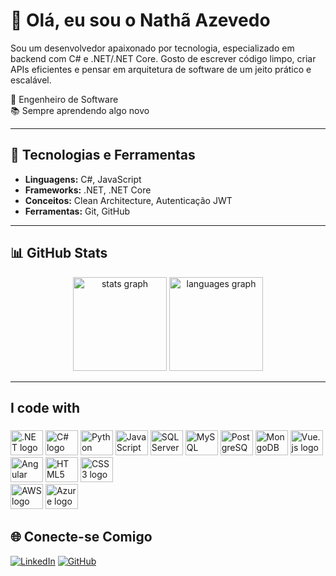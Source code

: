 # 👋 Olá, eu sou o Nathã Azevedo

Sou um desenvolvedor apaixonado por tecnologia, especializado em backend com C# e .NET/.NET Core. Gosto de escrever código limpo, criar APIs eficientes e pensar em arquitetura de software de um jeito prático e escalável.

💼 Engenheiro de Software  
📚 Sempre aprendendo algo novo

---

## 🚀 Tecnologias e Ferramentas

- **Linguagens:** C#, JavaScript
- **Frameworks:** .NET, .NET Core
- **Conceitos:** Clean Architecture, Autenticação JWT
- **Ferramentas:** Git, GitHub

---

## 📊 GitHub Stats

<div align="center">
  <img src="https://github-readme-stats.vercel.app/api?hide_title=true&hide_rank=false&show_icons=true&include_all_commits=false&count_private=true&disable_animations=false&theme=dracula&locale=pt-br&hide_border=true&username=nathaazevedo" height="150" alt="stats graph"  />
  <img src="https://github-readme-stats.vercel.app/api/top-langs?locale=pt-br&hide_title=false&layout=compact&card_width=320&langs_count=7&theme=dracula&hide_border=true&username=nathaazevedo" height="150" alt="languages graph"  />
</div>

---

###
<h2 align="left">I code with</h2>

###

<div align="left">
  <img src="https://cdn.jsdelivr.net/gh/devicons/devicon/icons/dotnetcore/dotnetcore-original.svg" height="40" width="52" alt=".NET logo" />
  <img src="https://cdn.jsdelivr.net/gh/devicons/devicon/icons/csharp/csharp-original.svg" height="40" width="52" alt="C# logo" />
  <img src="https://cdn.jsdelivr.net/gh/devicons/devicon/icons/python/python-original.svg" height="40" width="52" alt="Python logo" />
  <img src="https://cdn.jsdelivr.net/gh/devicons/devicon/icons/javascript/javascript-original.svg" height="40" width="52" alt="JavaScript logo" />
  <img src="https://cdn.jsdelivr.net/gh/devicons/devicon/icons/microsoftsqlserver/microsoftsqlserver-plain.svg" height="40" width="52" alt="SQL Server logo" />
  <img src="https://cdn.jsdelivr.net/gh/devicons/devicon/icons/mysql/mysql-original.svg" height="40" width="52" alt="MySQL logo" />
  <img src="https://cdn.jsdelivr.net/gh/devicons/devicon/icons/postgresql/postgresql-original.svg" height="40" width="52" alt="PostgreSQL logo" />
  <img src="https://cdn.jsdelivr.net/gh/devicons/devicon/icons/mongodb/mongodb-original.svg" height="40" width="52" alt="MongoDB logo" />
  <img src="https://cdn.jsdelivr.net/gh/devicons/devicon/icons/vuejs/vuejs-original.svg" height="40" width="52" alt="Vue.js logo" />
  <img src="https://cdn.jsdelivr.net/gh/devicons/devicon/icons/angularjs/angularjs-original.svg" height="40" width="52" alt="Angular logo" />
  <img src="https://cdn.jsdelivr.net/gh/devicons/devicon/icons/html5/html5-original.svg" height="40" width="52" alt="HTML5 logo" />
  <img src="https://cdn.jsdelivr.net/gh/devicons/devicon/icons/css3/css3-original.svg" height="40" width="52" alt="CSS3 logo" />
</div>

<div align="left">
  <img src="https://cdn.jsdelivr.net/gh/devicons/devicon/icons/amazonwebservices/amazonwebservices-original-wordmark.svg" height="40" width="52" alt="AWS logo" />
  <img src="https://cdn.jsdelivr.net/gh/devicons/devicon/icons/azure/azure-original.svg" height="40" width="52" alt="Azure logo" />
</div>


## 🌐 Conecte-se Comigo

[![LinkedIn](https://img.shields.io/badge/LinkedIn-0A66C2?style=for-the-badge&logo=linkedin&logoColor=white)](https://www.linkedin.com/in/nathaazevedo/)
[![GitHub](https://img.shields.io/badge/GitHub-181717?style=for-the-badge&logo=github&logoColor=white)](https://github.com/nathaazevedo)


